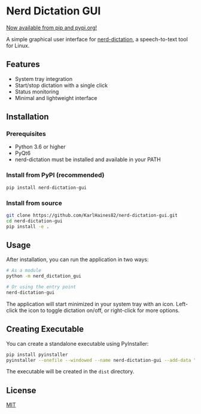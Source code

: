 # Nerd Dictation GUI

[Now available from pip and pypi.org!](https://pypi.org/project/nerd-dictation-gui/)

A simple graphical user interface for [nerd-dictation](https://github.com/ideasman42/nerd-dictation), a speech-to-text tool for Linux.

## Features

- System tray integration
- Start/stop dictation with a single click
- Status monitoring
- Minimal and lightweight interface

## Installation

### Prerequisites

- Python 3.6 or higher
- PyQt6
- nerd-dictation must be installed and available in your PATH

### Install from PyPI (recommended)

```bash
pip install nerd-dictation-gui
```

### Install from source

```bash
git clone https://github.com/KarlHaines82/nerd-dictation-gui.git
cd nerd-dictation-gui
pip install -e .
```

## Usage

After installation, you can run the application in two ways:

```bash
# As a module
python -m nerd_dictation_gui

# Or using the entry point
nerd-dictation-gui
```

The application will start minimized in your system tray with an icon. Left-click the icon to toggle dictation on/off, or right-click for more options.

## Creating Executable

You can create a standalone executable using PyInstaller:

```bash
pip install pyinstaller
pyinstaller --onefile --windowed --name nerd-dictation-gui --add-data "src/nerd_dictation_gui/resources/*:nerd_dictation_gui/resources" src/nerd_dictation_gui/main.py
```

The executable will be created in the `dist` directory.

## License

[MIT](LICENSE)
